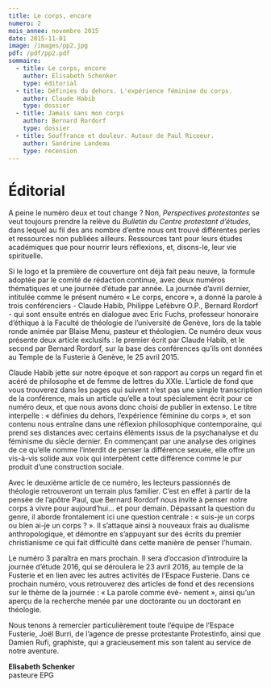 ```yaml
---
title: Le corps, encore
numero: 2
mois_annee: novembre 2015
date: 2015-11-01
image: /images/pp2.jpg
pdf: /pdf/pp2.pdf
sommaire:
  - title: Le corps, encore
    author: Elisabeth Schenker
    type: éditorial
  - title: Définies du dehors. L'expérience féminine du corps.
    author: Claude Habib
    type: dossier
  - title: Jamais sans mon corps
    author: Bernard Rordorf
    type: dossier
  - title: Souffrance et douleur. Autour de Paul Ricoeur.
    author: Sandrine Landeau
    type: recension
---
```


# Éditorial
A peine le numéro deux et tout change ? Non, *Perspectives protestantes* se veut toujours prendre la relève du *Bulletin du Centre protestant d’études*, dans lequel au fil des ans nombre d’entre nous ont trouvé différentes perles et ressources non publiées ailleurs. Ressources tant pour leurs études académiques que pour nourrir leurs réflexions, et, disons-le, leur vie spirituelle.

Si le logo et la première de couverture ont déjà fait peau neuve, la formule adoptée par le comité de rédaction continue, avec deux numéros thématiques et une journée d’étude par année. La journée d’avril dernier, intitulée comme le présent numéro « Le corps, encore », a donné la parole à trois conférenciers - Claude Habib, Philippe Lefèbvre O.P., Bernard Rordorf - qui sont ensuite entrés en dialogue avec Eric Fuchs, professeur honoraire d’éthique à la Faculté de théologie de l’université de
Genève, lors de la table ronde animée par Blaise Menu, pasteur et théologien. Ce numéro deux vous présente deux article exclusifs : le premier écrit par Claude Habib, et le second par Bernard Rordorf, sur la base des conférences qu’ils ont données au Temple de la Fusterie à Genève, le 25 avril 2015.

Claude Habib jette sur notre époque et son rapport au corps un regard fin et acéré de philosophe et de femme de lettres du XXIe.
L’article de fond que vous trouverez dans les pages qui suivent n’est pas une simple transcription de la conférence, mais un article qu’elle a tout spécialement écrit pour ce numéro deux, et que nous avons donc choisi de publier in extenso. Le titre interpelle : « définies du dehors, l’expérience féminine du corps », et son contenu nous entraîne dans une réflexion philosophique contemporaine, qui prend ses distances avec certains éléments issus de la psychanalyse et du féminisme du siècle dernier. En commençant par une analyse des origines de ce qu’elle nomme l’interdit de penser la différence sexuée, elle offre un vis-à-vis solide aux voix qui interpêtent cette différence comme le pur produit d’une construction sociale.

Avec le deuxième article de ce numéro, les lecteurs passionnés de théologie retrouveront un terrain plus familier. C’est en effet
à partir de la pensée de l’apôtre Paul, que Bernard Rordorf nous invite à penser notre corps à vivre pour aujourd’hui... et pour
demain. Dépassant la question du genre, il aborde frontalement ici une question centrale : « suis-je un corps ou bien ai-je un
corps ? ». Il s’attaque ainsi à nouveaux frais au dualisme anthropologique, et démontre en s’appuyant sur des écrits du premier
christianisme ce qui fait difficulté dans cette manière de penser l’humain.

Le numéro 3 paraîtra en mars prochain. Il sera d’occasion d’introduire la journée d’étude 2016, qui se déroulera le 23 avril
2016, au temple de la Fusterie et en lien avec les autres activités de l’Espace Fusterie. Dans ce prochain numéro, vous retrouverez des articles de fond et des recensions sur le thème de la journée : « La parole comme évè-
nement », ainsi qu’un aperçu de la recherche menée par une doctorante ou un doctorant en théologie.

Nous tenons à remercier particulièrement toute l’équipe de l’Espace Fusterie, Joël Burri, de l’agence de presse protestante
Protestinfo, ainsi que Damien Rufi, graphiste, qui a gracieusement mis son talent au service de notre aventure.

**Elisabeth Schenker**<br>
pasteure EPG
